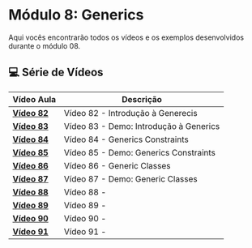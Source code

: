 # Módulo 8: Generics

Aqui vocês encontrarão todos os vídeos e os exemplos desenvolvidos durante o módulo 08.

## 💻 Série de Vídeos

| Vídeo Aula                                   | Descrição                              |
| -------------------------------------------- | -------------------------------------- |
| **[Vídeo 82](https://youtu.be/YES6DVWDrP8)** | Vídeo 82 - Introdução à Generecis      |
| **[Vídeo 83](https://youtu.be/3M33BurmTkI)** | Vídeo 83 - Demo: Introdução à Generics |
| **[Vídeo 84](https://youtu.be/_aBEBpE633Y)** | Vídeo 84 - Generics Constraints        |
| **[Vídeo 85](https://youtu.be/pyEMVwE-vSI)** | Vídeo 85 - Demo: Generics Constraints  |
| **[Vídeo 86](https://youtu.be/qmjuwfIfB-I)** | Vídeo 86 - Generic Classes             |
| **[Vídeo 87]()**                             | Vídeo 87 - Demo: Generic Classes       |
| **[Vídeo 88]()**                             | Vídeo 88 -                             |
| **[Vídeo 89]()**                             | Vídeo 89 -                             |
| **[Vídeo 90]()**                             | Vídeo 90 -                             |
| **[Vídeo 91]()**                             | Vídeo 91 -                             |